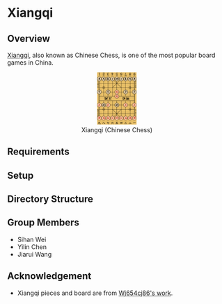 # Xiangqi

## Overview

[Xiangqi](https://en.wikipedia.org/wiki/Xiangqi), also known as Chinese Chess, is one of the most popular board games in China.

<figure align="center">
    <img src="./img/example.png" alt="xiangqi" style="zoom:20%">
    <figcaption>Xiangqi (Chinese Chess)</figcaption>
</figure>

## Requirements


## Setup


## Directory Structure


## Group Members
+ Sihan Wei
+ Yilin Chen
+ Jiarui Wang

## Acknowledgement

+ Xiangqi pieces and board are from [Wj654cj86's work](https://commons.wikimedia.org/wiki/Category:Xiangqi_pieces).

